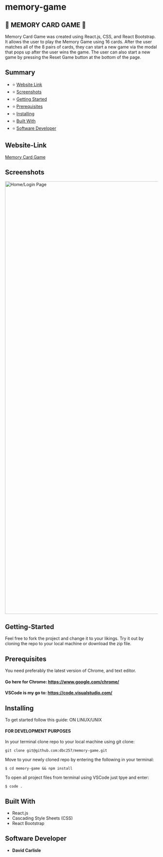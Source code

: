 # memory-game

## :dizzy: MEMORY CARD GAME :dizzy:

Memory Card Game was created using React.js, CSS, and React Bootstrap. It allows the user to play the Memory Game using 16 cards. After the user matches all of the 8 pairs of cards, they can start a new game via the modal that pops up after the user wins the game. The user can also start a new game by pressing the Reset Game button at the bottom of the page.

## Summary

- :star: [Website Link](#website-link)
- :star: [Screenshots](#screenshots)
- :star: [Getting Started](#getting-started)
- :star: [Prerequisites](#prerequisites)
- :star: [Installing](#installing)
- :star: [Built With](#built-with)
- :star: [Software Developer](#software-developer)

## Website-Link

[Memory Card Game](https://react-memory-card-game.netlify.app/)

## Screenshots

<img width="1425" alt="Home/Login Page" src="https://user-images.githubusercontent.com/62611599/97370951-2e7fb780-187e-11eb-98de-1b2a7d5d5798.png">

## Getting-Started

Feel free to fork the project and change it to your likings. Try it out by cloning the repo to your local machine or download the zip file.

## Prerequisites

You need preferably the latest version of Chrome, and text editor.

#### Go here for Chrome: https://www.google.com/chrome/

#### VSCode is my go to: https://code.visualstudio.com/

## Installing

To get started follow this guide:
ON LINUX/UNIX

#### FOR DEVELOPMENT PURPOSES

In your terminal clone repo to your local machine using git clone:

```
git clone git@github.com:dbc257/memory-game.git
```

Move to your newly cloned repo by entering the following in your terminal:

```
$ cd memory-game && npm install
```

To open all project files from terminal using VSCode just tpye and enter:

```
$ code .
```

## Built With

- React.js
- Cascading Style Sheets (CSS)
- React Bootstrap

## Software Developer

- **David Carlisle**
